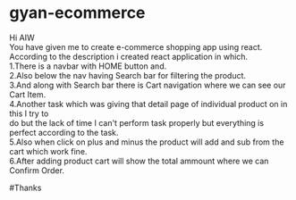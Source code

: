 # gyan-ecommerce
Hi AIW <br>
You have given me to create e-commerce shopping app using react.<br>
According to the description i created react application in which.<br>
1.There is a navbar with HOME button and.<br>
2.Also below the nav having Search bar for filtering the product.<br>
3.And along with Search bar there is Cart navigation where we can see our Cart Item.<br>
4.Another task which was giving that detail page of individual product on in this I try to <br>
do but the lack of time I can't perform task properly but everything is perfect according to the task.<br>
5.Also when click on plus and minus the product will add and sub from the cart which work fine.<br>
6.After adding product cart will show the total ammount where we can Confirm Order.<br>

#Thanks
